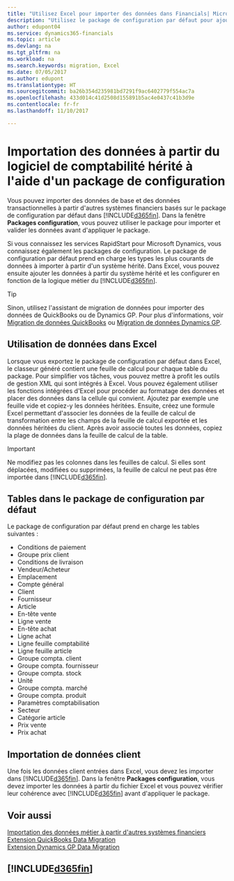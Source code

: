```yaml
---
title: "Utilisez Excel pour importer des données dans Financials| Microsoft Docs"
description: "Utilisez le package de configuration par défaut pour ajouter des données client dans Excel et les importer ensuite dans Dynamics 365 Business edition."
author: edupont04
ms.service: dynamics365-financials
ms.topic: article
ms.devlang: na
ms.tgt_pltfrm: na
ms.workload: na
ms.search.keywords: migration, Excel
ms.date: 07/05/2017
ms.author: edupont
ms.translationtype: HT
ms.sourcegitcommit: ba26b354d235981bd7291f9ac6402779f554ac7a
ms.openlocfilehash: 433d014c41d2508d155891b5ac4e0437c41b3d9e
ms.contentlocale: fr-fr
ms.lasthandoff: 11/10/2017

---
```

# <a name="importing-data-from-legacy-accounting-software-using-a-configuration-package"></a>Importation des données à partir du logiciel de comptabilité hérité à l'aide d'un package de configuration
Vous pouvez importer des données de base et des données transactionnelles à partir d'autres systèmes financiers basés sur le package de configuration par défaut dans [!INCLUDE[d365fin](includes/d365fin_md.md)]. Dans la fenêtre **Packages configuration**, vous pouvez utiliser le package pour importer et valider les données avant d'appliquer le package.  

Si vous connaissez les services RapidStart pour Microsoft Dynamics, vous connaissez également les packages de configuration. Le package de configuration par défaut prend en charge les types les plus courants de données à importer à partir d'un système hérité. Dans Excel, vous pouvez ensuite ajouter les données à partir du système hérité et les configurer en fonction de la logique métier du [!INCLUDE[d365fin](includes/d365fin_md.md)].  

> [!TIP]  
>   Sinon, utilisez l'assistant de migration de données pour importer des données de QuickBooks ou de Dynamics GP. Pour plus d'informations, voir [Migration de données QuickBooks](ui-extensions-quickbooks-data-migration.md) ou [Migration de données Dynamics GP](ui-extensions-dynamicsgp-data-migration.md).  

## <a name="working-with-data-in-excel"></a>Utilisation de données dans Excel
Lorsque vous exportez le package de configuration par défaut dans Excel, le classeur généré contient une feuille de calcul pour chaque table du package. Pour simplifier vos tâches, vous pouvez mettre à profit les outils de gestion XML qui sont intégrés à Excel. Vous pouvez également utiliser les fonctions intégrées d'Excel pour procéder au formatage des données et placer des données dans la cellule qui convient. Ajoutez par exemple une feuille vide et copiez-y les données héritées. Ensuite, créez une formule Excel permettant d'associer les données de la feuille de calcul de transformation entre les champs de la feuille de calcul exportée et les données héritées du client. Après avoir associé toutes les données, copiez la plage de données dans la feuille de calcul de la table.  

> [!IMPORTANT]  
>  Ne modifiez pas les colonnes dans les feuilles de calcul. Si elles sont déplacées, modifiées ou supprimées, la feuille de calcul ne peut pas être importée dans [!INCLUDE[d365fin](includes/d365fin_md.md)].

## <a name="tables-in-the-default-configuration-package"></a>Tables dans le package de configuration par défaut
Le package de configuration par défaut prend en charge les tables suivantes :

-   Conditions de paiement
-   Groupe prix client
-   Conditions de livraison
-   Vendeur/Acheteur
-   Emplacement
-   Compte général
-   Client
-   Fournisseur
-   Article
-   En-tête vente
-   Ligne vente
-   En-tête achat
-   Ligne achat
-   Ligne feuille comptabilité
-   Ligne feuille article
-   Groupe compta. client
-   Groupe compta. fournisseur
-   Groupe compta. stock
-   Unité
-   Groupe compta. marché
-   Groupe compta. produit
-   Paramètres comptabilisation
-   Secteur
-   Catégorie article
-   Prix vente
-   Prix achat

## <a name="importing-customer-data"></a>Importation de données client
Une fois les données client entrées dans Excel, vous devez les importer dans [!INCLUDE[d365fin](includes/d365fin_md.md)]. Dans la fenêtre **Packages configuration**, vous devez importer les données à partir du fichier Excel et vous pouvez vérifier leur cohérence avec [!INCLUDE[d365fin](includes/d365fin_md.md)] avant d'appliquer le package.

## <a name="see-also"></a>Voir aussi
[Importation des données métier à partir d'autres systèmes financiers](upload-data.md)  
[Extension QuickBooks Data Migration](ui-extensions-quickbooks-data-migration.md)  
[Extension Dynamics GP Data Migration](ui-extensions-dynamicsgp-data-migration.md)  

## [!INCLUDE[d365fin](includes/free_trial_md.md)]

